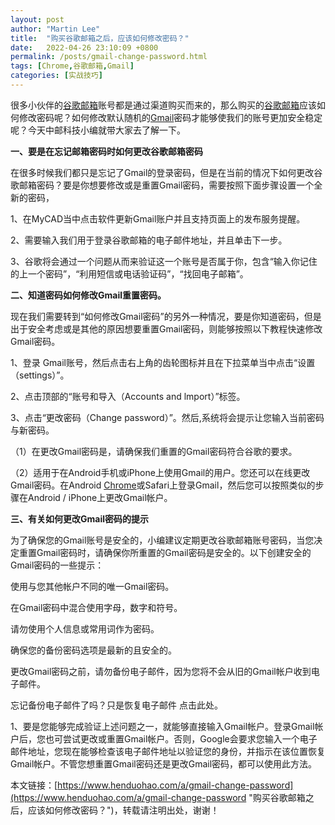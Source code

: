 ```yaml
---
layout: post  
author: "Martin Lee"  
title:  "购买谷歌邮箱之后，应该如何修改密码？"  
date:   2022-04-26 23:10:09 +0800  
permalink: /posts/gmail-change-password.html  
tags: [Chrome,谷歌邮箱,Gmail]  
categories: [实战技巧]  
---
```

很多小伙伴的[谷歌邮箱](https://www.henduohao.com/tag/google-mail "谷歌邮箱是Google的免费网络邮件服务，也是世界上用户量最多的邮箱。")账号都是通过渠道购买而来的，那么购买的[谷歌邮箱](https://www.henduohao.com/tag/google-mail "谷歌邮箱是Google的免费网络邮件服务，也是世界上用户量最多的邮箱。")应该如何修改密码呢？如何修改默认随机的[Gmail](https://www.henduohao.com/tag/gmail "Gmail是Google的免费网络邮件服务，也是世界上用户量最多的邮箱。")密码才能够使我们的账号更加安全稳定呢？今天中邮科技小编就带大家去了解一下。

**一、要是在忘记邮箱密码时如何更改谷歌邮箱密码**

在很多时候我们都只是忘记了Gmail的登录密码，但是在当前的情况下如何更改谷歌邮箱密码？要是你想要修改或是重置Gmail密码，需要按照下面步骤设置一个全新的密码，

1、在MyCAD当中点击软件更新Gmail账户并且支持页面上的发布服务提醒。

2、需要输入我们用于登录谷歌邮箱的电子邮件地址，并且单击下一步。

3、谷歌将会通过一个问题从而来验证这一个账号是否属于你，包含“输入你记住的上一个密码”，“利用短信或电话验证码”，“找回电子邮箱”。

**二、知道密码如何修改Gmail重置密码。**

现在我们需要转到“如何修改Gmail密码”的另外一种情况，要是你知道密码，但是出于安全考虑或是其他的原因想要重置Gmail密码，则能够按照以下教程快速修改Gmail密码。

1、登录 Gmail账号，然后点击右上角的齿轮图标并且在下拉菜单当中点击“设置（settings）”。

2、点击顶部的“账号和导入（Accounts and lmport）”标签。

3、点击“更改密码（Change password）”。然后,系统将会提示让您输入当前密码与新密码。

（1）在更改Gmail密码是，请确保我们重置的Gmail密码符合谷歌的要求。

（2）适用于在Android手机或iPhone上使用Gmail的用户。您还可以在线更改Gmail密码。在Android [Chrome](https://www.henduohao.com/tag/chrome "Google Chrome是一款由Google公司开发的网页浏览器。")或Safari上登录Gmail，然后您可以按照类似的步骤在Android / iPhone上更改Gmail帐户。

**三、有关如何更改Gmail密码的提示**

为了确保您的Gmail账号是安全的，小编建议定期更改谷歌邮箱账号密码，当您决定重置Gmail密码时，请确保你所重置的Gmail密码是安全的。以下创建安全的Gmail密码的一些提示：

使用与您其他帐户不同的唯一Gmail密码。

在Gmail密码中混合使用字母，数字和符号。

请勿使用个人信息或常用词作为密码。

确保您的备份密码选项是最新的且安全的。

更改Gmail密码之前，请勿备份电子邮件，因为您将不会从旧的Gmail帐户收到电子邮件。

忘记备份电子邮件了吗？只是恢复电子邮件 点击此处。

1、要是您能够完成验证上述问题之一，就能够直接输入Gmail帐户。登录Gmail帐户后，您也可尝试更改或重置Gmail帐户。否则，Google会要求您输入一个电子邮件地址，您现在能够检查该电子邮件地址以验证您的身份，并指示在该位置恢复Gmail帐户。不管您想重置Gmail密码还是更改Gmail密码，都可以使用此方法。

本文链接：[https://www.henduohao.com/a/gmail-change-password](https://www.henduohao.com/a/gmail-change-password "购买谷歌邮箱之后，应该如何修改密码？")，转载请注明出处，谢谢！